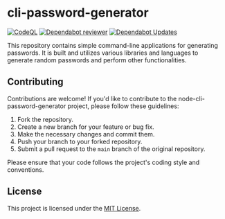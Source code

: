 # cli-password-generator

[![CodeQL](https://github.com/milliorn/cli-password-generators/actions/workflows/github-code-scanning/codeql/badge.svg)](https://github.com/milliorn/cli-password-generators/actions/workflows/github-code-scanning/codeql)
[![Dependabot reviewer](https://github.com/milliorn/cli-password-generators/actions/workflows/automerge.yml/badge.svg)](https://github.com/milliorn/cli-password-generators/actions/workflows/automerge.yml)
[![Dependabot Updates](https://github.com/milliorn/cli-password-generators/actions/workflows/dependabot/dependabot-updates/badge.svg)](https://github.com/milliorn/cli-password-generators/actions/workflows/dependabot/dependabot-updates)

This repository contains simple command-line applications for generating passwords. It is built and utilizes various libraries and languages to generate random passwords and perform other functionalities.

## Contributing

Contributions are welcome! If you'd like to contribute to the node-cli-password-generator project, please follow these guidelines:

1. Fork the repository.
2. Create a new branch for your feature or bug fix.
3. Make the necessary changes and commit them.
4. Push your branch to your forked repository.
5. Submit a pull request to the `main` branch of the original repository.

Please ensure that your code follows the project's coding style and conventions.

## License

This project is licensed under the [MIT License](LICENSE).
